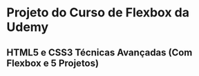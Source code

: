 # Projeto do Curso de Flexbox da Udemy

## HTML5 e CSS3 Técnicas Avançadas (Com Flexbox e 5 Projetos)

